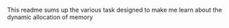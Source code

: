 This readme sums up the various task designed to make me learn about the dynamic allocation of memory

